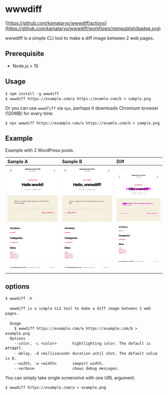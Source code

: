 # wwwdiff

![https://github.com/kamataryo/wwwdiff/actions](https://github.com/kamataryo/wwwdiff/workflows/npmpublish/badge.svg)

wwwdiff is a simple CLI tool to make a diff image between 2 web pages.

## Prerequisite

- Node.js > 10

## Usage

```shell
$ npm install -g wwwdiff
$ wwwdiff https://example.com/a https://examle.com/b > sample.png
```

Or you can use `wwwdfiff` via `npx`, perhaps it downloads Chromium browser (120MB) for every time.

```shell
$ npx wwwdiff https://example.com/a https://examle.com/b > sample.png
```

## Example

Example with 2 WordPress posts.

| Sample A                    | Sample B                    | Diff                              |
| :-------------------------- | :-------------------------- | :-------------------------------- |
| ![sample a](./sample-a.png) | ![sample b](./sample-b.png) | ![diff sample](./sample-diff.png) |

## options

```shell
$ wwwdiff -h

  wwwdiff is a simple CLI tool to make a diff image between 2 web pages.

  Usage
    $ wwwdiff https://example.com/a https://example.com/b > example.png
  Options
    --color, -c <color>       hightlighting color. The default is #ff00ff.
    --delay, -d <millisecond> duration until shot. The default value is 0.
    --width, -w <width>       iewport width.
    --verbose                 shows debug messages.
```

You can simply take single screenshot with one URL argument.

```shell
$ wwwdiff https://example.com/a > example.png
```
